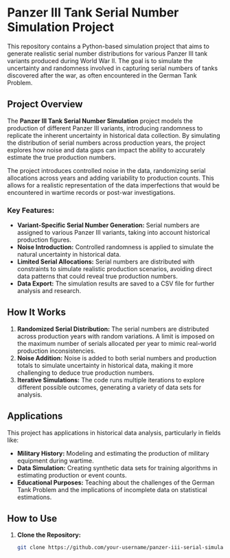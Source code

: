 # Panzer III Tank Serial Number Simulation Project

This repository contains a Python-based simulation project that aims to generate realistic serial number distributions for various Panzer III tank variants produced during World War II. The goal is to simulate the uncertainty and randomness involved in capturing serial numbers of tanks discovered after the war, as often encountered in the German Tank Problem.

## Project Overview

The **Panzer III Tank Serial Number Simulation** project models the production of different Panzer III variants, introducing randomness to replicate the inherent uncertainty in historical data collection. By simulating the distribution of serial numbers across production years, the project explores how noise and data gaps can impact the ability to accurately estimate the true production numbers.

The project introduces controlled noise in the data, randomizing serial allocations across years and adding variability to production counts. This allows for a realistic representation of the data imperfections that would be encountered in wartime records or post-war investigations.

### Key Features:

- **Variant-Specific Serial Number Generation:** Serial numbers are assigned to various Panzer III variants, taking into account historical production figures.
- **Noise Introduction:** Controlled randomness is applied to simulate the natural uncertainty in historical data.
- **Limited Serial Allocations:** Serial numbers are distributed with constraints to simulate realistic production scenarios, avoiding direct data patterns that could reveal true production numbers.
- **Data Export:** The simulation results are saved to a CSV file for further analysis and research.

## How It Works

1. **Randomized Serial Distribution:** The serial numbers are distributed across production years with random variations. A limit is imposed on the maximum number of serials allocated per year to mimic real-world production inconsistencies.
2. **Noise Addition:** Noise is added to both serial numbers and production totals to simulate uncertainty in historical data, making it more challenging to deduce true production numbers.
3. **Iterative Simulations:** The code runs multiple iterations to explore different possible outcomes, generating a variety of data sets for analysis.

## Applications

This project has applications in historical data analysis, particularly in fields like:

- **Military History:** Modeling and estimating the production of military equipment during wartime.
- **Data Simulation:** Creating synthetic data sets for training algorithms in estimating production or event counts.
- **Educational Purposes:** Teaching about the challenges of the German Tank Problem and the implications of incomplete data on statistical estimations.

## How to Use

1. **Clone the Repository:**
   ```bash
   git clone https://github.com/your-username/panzer-iii-serial-simulation.git
